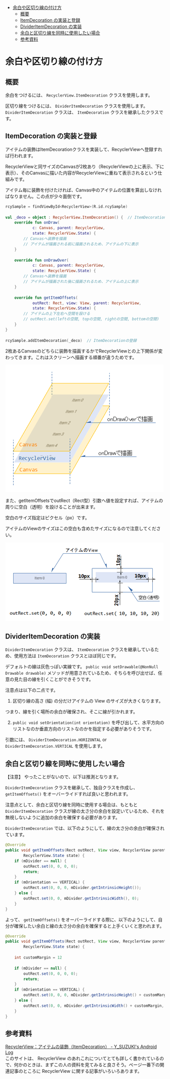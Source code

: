- [余白や区切り線の付け方](#余白や区切り線の付け方)
  - [概要](#概要)
  - [ItemDecoration の実装と登録](#itemdecoration-の実装と登録)
  - [DividerItemDecoration の実装](#divideritemdecoration-の実装)
  - [余白と区切り線を同時に使用したい場合](#余白と区切り線を同時に使用したい場合)
  - [参考資料](#参考資料)


# 余白や区切り線の付け方

## 概要

余白をつけるには、 `RecyclerView.ItemDecoration` クラスを使用します。

区切り線をつけるには、 `DividerItemDecoration` クラスを使用します。 `DividerItemDecoration` クラスは、 `ItemDecoration` クラスを継承したクラスです。


## ItemDecoration の実装と登録

アイテムの装飾はItemDecorationクラスを実装して、RecyclerViewへ登録すれば行われます。

RecyclerViewと同サイズのCanvasが2枚あり（RecyclerViewの上に表示、下に表示）、そのCanvasに描いた内容がRecyclerViewに重ねて表示されるという仕組みです。

アイテム毎に装飾を付けたければ、Canvas中のアイテムの位置を算出しなければなりません。この点が少々面倒です。

```kotlin
rcySample = findViewById<RecyclerView>(R.id.rcySample)
 
val _deco = object : RecyclerView.ItemDecoration() {  // ItemDecorationの実装
    override fun onDraw(
            c: Canvas, parent: RecyclerView,
            state: RecyclerView.State) {
        // Canvasへ装飾を描画
        // アイテムが描画される前に描画されるため、アイテムの下に表示
    }
 
    override fun onDrawOver(
            c: Canvas, parent: RecyclerView,
            state: RecyclerView.State) {
        // Canvasへ装飾を描画
        // アイテムが描画された後に描画されるため、アイテムの上に表示
    }
 
    override fun getItemOffsets(
            outRect: Rect, view: View, parent: RecyclerView,
            state: RecyclerView.State) {
        // アイテムの上下左右へ空間を設ける
        // outRect.set(leftの空間, topの空間, rightの空間, bottomの空間)
    }
}
 
rcySample.addItemDecoration(_deco)  // ItemDecorationの登録
```

2枚あるCanvasのどちらに装飾を描画するかでRecyclerViewとの上下関係が変わってきます。これはスクリーンへ描画する順番が違うためです。

<img src="./画像/onDrawとonDrawOver.png" width="500">

また、getItemOffsetsでoutRect（Rect型）引数へ値を設定すれば、アイテムの周りに空白（透明）を設けることが出来ます。

空白のサイズ指定はピクセル（px）です。

アイテムのViewのサイズはこの空白も含めたサイズになるので注意してください。

<img src="./画像/outRect.png" width="500">


## DividerItemDecoration の実装

`DividerItemDecoration` クラスは、 `ItemDecoration` クラスを継承しているため、使用方法は `ItemDecoration` クラスとほぼ同じです。

デフォルトの線は灰色っぽい実線です。 `public void setDrawable(@NonNull Drawable drawable)` メソッドが用意されているため、そちらを呼び出せば、任意の見た目の線を引くことができそうです。

注意点は以下の二点です。

1. 区切り線の高さ (幅) の分だけアイテムの View のサイズが大きくなります。

つまり、線を引く場所の余白が確保され、そこに線が引かれます。

2. `public void setOrientation(int orientation)` を呼び出して、水平方向のリストなのか垂直方向のリストなのかを指定する必要がありそうです。

引数には、 `DividerItemDecoration.HORIZONTAL` or `DividerItemDecoration.VERTICAL` を使用します。


## 余白と区切り線を同時に使用したい場合

【注意】 やったことがないので、以下は推測となります。

`DividerItemDecoration` クラスを継承して、独自クラスを作成し、 `getItemOffsets()` をオーバーライドすれば良いと思われます。

注意点として、余白と区切り線を同時に使用する場合は、もともと `DividerItemDecoration` クラスが線の太さ分の余白を設定いているため、それを無視しないように追加の余白を確保する必要があります。

`DividerItemDecoration` では、以下のようにして、線の太さ分の余白が確保されています。

```java
@Override
public void getItemOffsets(Rect outRect, View view, RecyclerView parent,
        RecyclerView.State state) {
    if (mDivider == null) {
        outRect.set(0, 0, 0, 0);
        return;
    }
    if (mOrientation == VERTICAL) {
        outRect.set(0, 0, 0, mDivider.getIntrinsicHeight());
    } else {
        outRect.set(0, 0, mDivider.getIntrinsicWidth(), 0);
    }
}
```

よって、 `getItemOffsets()` をオーバーライドする際に、以下のようにして、自分が確保したい余白と線の太さ分の余白を確保すると上手くいくと思われます。

```java
@Override
public void getItemOffsets(Rect outRect, View view, RecyclerView parent,
        RecyclerView.State state) {

    int customMargin = 12
    
    if (mDivider == null) {
        outRect.set(0, 0, 0, 0);
        return;
    }
    if (mOrientation == VERTICAL) {
        outRect.set(0, 0, 0, mDivider.getIntrinsicHeight() + customMargin);
    } else {
        outRect.set(0, 0, mDivider.getIntrinsicWidth() + customMargin, 0);
    }
}
```


## 参考資料

[RecyclerView：アイテムの装飾（ItemDecoration） - Y_SUZUKI's Android Log](https://android.suzu-sd.com/2021/05/recyclerview_itemdecoration/)  
このサイトは、 RecyclerView のあれこれについてとても詳しく書かれているので、何かのときは、まずこの人の資料を見てみると良さそう。ページ一番下の関連記事のところに RecyclerView に関する記事がいろいろあります。





